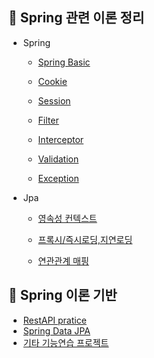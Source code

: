 
📌 Spring 관련 이론 정리
-------------------------------
* Spring
  * [Spring Basic](https://github.com/BonSik-Koo/Backend_study/tree/main/basic)
  * [Cookie](https://github.com/BonSik-Koo/backend_study/blob/main/basic/Cookie_Session/Cookie.md)
  * [Session](https://github.com/BonSik-Koo/backend_study/blob/main/basic/Cookie_Session/Session.md)
  
  * [Filter](https://github.com/BonSik-Koo/backend_study/blob/main/basic/Filter_Interceptor/Filter.md)
  * [Interceptor](https://github.com/BonSik-Koo/backend_study/blob/main/basic/Filter_Interceptor/Interceptor.md)
  
  * [Validation](https://github.com/BonSik-Koo/backend_study/tree/main/basic/Validation)
  * [Exception](https://github.com/BonSik-Koo/backend_study/tree/main/basic/exception)

* Jpa
  * [영속성 컨텍스트](https://github.com/BonSik-Koo/backend_study/blob/main/basic/Jpa/%EC%98%81%EC%86%8D%EC%84%B1%20%EC%BB%A8%ED%85%8D%EC%8A%A4%ED%8A%B8.md)
  
  * [프록시/즉시로딩,지연로딩](https://github.com/BonSik-Koo/backend_study/blob/main/basic/Jpa/%ED%94%84%EB%A1%9D%EC%8B%9C%EC%99%80%20%EC%A6%89%EC%8B%9C%EB%A1%9C%EB%94%A9%2C%EC%A7%80%EC%97%B0%EB%A1%9C%EB%94%A9.md)
  
  * [연관관계 매핑](https://github.com/BonSik-Koo/backend_study/blob/main/basic/Jpa/%EC%97%B0%EA%B4%80%EA%B4%80%EA%B3%84%20%EB%A7%A4%ED%95%91.md)


📌 Spring 이론 기반 
---------------------------------------
  * [RestAPI pratice](https://github.com/BonSik-Koo/backend_study/tree/main/Pratice_Project/JPA_RestAPI%20%EC%97%B0%EC%8A%B5)
  * [Spring Data JPA](https://github.com/BonSik-Koo/Backend_study/tree/main/Pratice_Project/spring-data-jpa)
  * [기타 기능연습 프로젝트](https://github.com/BonSik-Koo/backend_study/tree/main/Pratice_Project)
